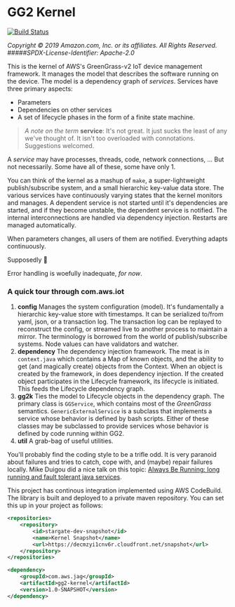 # GG2 Kernel
[![Build Status](https://codebuild.us-west-2.amazonaws.com/badges?uuid=eyJlbmNyeXB0ZWREYXRhIjoiQmkyeEZPT3VpbGFjUDdNUC9Hc2hqZ0NYdEtCdUMxcFVXRUpOWVFTcmhicmZ0N05MVmlqb3Vwa0JFT2JhK2FUdjBaODdHUFJXVU5rMVM0RDhoRmlMY2ZFPSIsIml2UGFyYW1ldGVyU3BlYyI6IktQVGdUaU5Pc2M3V0tYU2IiLCJtYXRlcmlhbFNldFNlcmlhbCI6MX0%3D&branch=master)](https://us-west-2.console.aws.amazon.com/codesuite/codebuild/projects/Stargate-Dev-Build)

*Copyright &copy; 2019 Amazon.com, Inc. or its affiliates. All Rights Reserved.*
#####*SPDX-License-Identifier: Apache-2.0*

This is the kernel of AWS's GreenGrass-v2 IoT device management framework.  It manages the model that describes the software running on the device.  The model is a dependency graph of *services*.  Services have three primary aspects:

* Parameters
* Dependencies on other services
* A set of lifecycle phases in the form of a finite state machine.

> *A note on the term* **service**:  It's not great.  It just sucks the least of any we've thought of. It isn't too overloaded with connotations.  Suggestions welcomed.

A *service* may have processes, threads, code, network connections, ... But not
necessarily.  Some have all of these, some have only 1.

You can think of the kernel as a mashup of `make`, a super-lightweight publish/subscribe system, and a small hierarchic key-value data store.  The various services have continuously varying states that the kernel monitors and manages.  A dependent service is not started until it's dependencies are started, and if they become unstable, the dependent service is notified.  The internal interconnections are handled via dependency injection. Restarts are managed automatically.

When parameters changes, all users of them are notified.  Everything adapts continuously.

Supposedly  **&#129327;**

Error handling is woefully inadequate, *for now*.

### A quick tour through com.aws.iot
1. **config** Manages the system configuration (model).  It's fundamentally a hierarchic key-value store with timestamps.  It can be serialized to/from yaml, json, or a transaction log.  The transaction log can be replayed to reconstruct the config, or streamed live to another process to maintain a mirror. The terminology is borrowed from the world of publish/subscribe systems.  Node values can have validators and watcher.
2. **dependency** The dependency injection framework.  The meat is in `context.java` which contains a Map of known objects, and the ability to get (and magically create) objects from the Context.  When an object is created by the framework, in does dependency injection.  If the created object participates in the Lifecycle framework, its lifecycle is initiated.  This feeds the Lifecycle dependency graph.
3. **gg2k** Ties the model to Lifecycle objects in the dependency graph.  The primary class is `GGService`, which contains most of the *GreenGrass* semantics.  `GenericExternalService` is a subclass that implements a service whose behavior is defined by bash scripts.  Either of these classes may be subclassed to provide services whose behavior is defined by code running within GG2.
4. **util** A grab-bag of useful utilities.

You'll probably find the coding style to be a trifle odd.  It is very paranoid about failures and tries to catch, cope with, and (maybe) repair failures locally.  Mike Duigou did a nice talk on this topic: [Always Be Running: long running and fault tolerant java services](https://youtu.be/agXce0lSo60).


This project has continous integration implemented using AWS CodeBuild. The library is built and deployed to a private maven repository.
You can set this up in your project as follows: 

```xml
<repositories>
    <repository>
        <id>stargate-dev-snapshot</id>
        <name>Kernel Snapshot</name>
        <url>https://decmzyi1cnv6r.cloudfront.net/snapshot</url>
    </repository>
</repositories>
```

```xml
<dependency>
    <groupId>com.aws.jag</groupId>
    <artifactId>gg2-kernel</artifactId>
    <version>1.0-SNAPSHOT</version>
</dependency>
```
